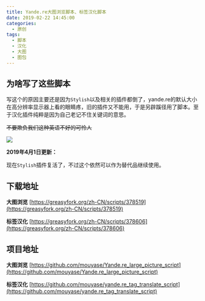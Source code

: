 ```yaml
---
title: Yande.re大图浏览脚本、标签汉化脚本
date: 2019-02-22 14:45:00
categories: 
  - 原创
tags: 
  - 脚本
  - 汉化
  - 大图
  - 图包
---
```

## 为啥写了这些脚本

写这个的原因主要还是因为`Stylish`以及相关的插件都倒了，yande.re的默认大小在高分辨率显示器上看的眼睛疼，旧的插件又不能用，于是另辟蹊径用了脚本。至于汉化插件纯粹是因为自己老记不住关键词的意思。

~~不要欺负我们这种英语不好的可怜人~~

![](~public/assets/1/1.jpg)

**2019年4月1日更新：**

现在`Stylish`插件复活了，不过这个依然可以作为替代品继续使用。

## 下载地址

**大图浏览**
[https://greasyfork.org/zh-CN/scripts/378519](https://greasyfork.org/zh-CN/scripts/378519)

**标签汉化**
[https://greasyfork.org/zh-CN/scripts/378606](https://greasyfork.org/zh-CN/scripts/378606)

## 项目地址

**大图浏览**
[https://github.com/mouyase/Yande.re_large_picture_script](https://github.com/mouyase/Yande.re_large_picture_script)

**标签汉化**
[https://github.com/mouyase/yande.re_tag_translate_script](https://github.com/mouyase/yande.re_tag_translate_script)